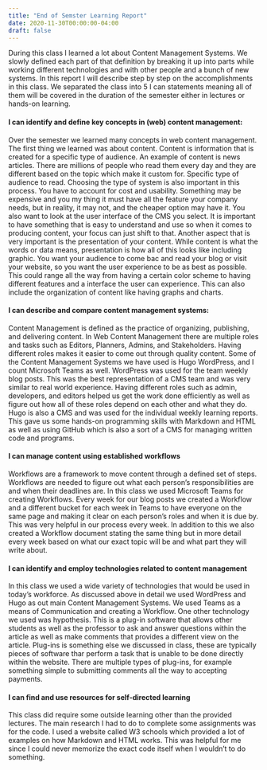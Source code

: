 ```yaml
---
title: "End of Semster Learning Report"
date: 2020-11-30T00:00:00-04:00
draft: false
---
```



During this class I learned a lot about Content Management Systems. We slowly defined each part of that definition by breaking it up into parts while working different technologies and with other people and a bunch of new systems. In this report I will describe step by step on the accomplishments in this class. We separated the class into 5 I can statements meaning all of them will be covered in the duration of the semester either in lectures or hands-on learning.

#### I can identify and define key concepts in (web) content management:

Over the semester we learned many concepts in web content management. The first thing we learned was about content. Content is information that is created for a specific type of audience. An example of content is news articles. There are millions of people who read them every day and they are different based on the topic which make it custom for. Specific type of audience to read. Choosing the type of system is also important in this process. You have to account for cost and usability. Something may be expensive and you my thing it must have all the feature your company needs, but in reality, it may not, and the cheaper option may have it. You also want to look at the user interface of the CMS you select. It is important to have something that is easy to understand and use so when it comes to producing content, your focus can just shift to that. Another aspect that is very important is the presentation of your content. While content is what the words or data means, presentation is how all of this looks like including graphic. You want your audience to come bac and read your blog or visit your website, so you want the user experience to be as best as possible. This could range all the way from having a certain color scheme to having different features and a interface the user can experience. This can also include the organization of content like having graphs and charts.

#### I can describe and compare content management systems:

Content Management is defined as the practice of organizing, publishing, and delivering content. In Web Content Management there are multiple roles and tasks such as Editors, Planners, Admins, and Stakeholders. Having different roles makes it easier to come out through quality content. Some of the Content Management Systems we have used is Hugo WordPress, and I count Microsoft Teams as well. WordPress was used for the team weekly blog posts. This was the best representation of a CMS team and was very similar to real world experience. Having different roles such as admin, developers, and editors helped us get the work done efficiently as well as figure out how all of these roles depend on each other and what they do. Hugo is also a CMS and was used for the individual weekly learning reports. This gave us some hands-on programming skills with Markdown and HTML as well as using GitHub which is also a sort of a CMS for managing written code and programs.

#### I can manage content using established workflows

Workflows are a framework to move content through a defined set of steps. Workflows are needed to figure out what each person’s responsibilities are and when their deadlines are. In this class we used Microsoft Teams for creating Workflows. Every week for our blog posts we created a Workflow and a different bucket for each week in Teams to have everyone on the same page and making it clear on each person’s roles and when it is due by. This was very helpful in our process every week. In addition to this we also created a Workflow document stating the same thing but in more detail every week based on what our exact topic will be and what part they will write about.


#### I can identify and employ technologies related to content management

In this class we used a wide variety of technologies that would be used in today’s workforce. As discussed above in detail we used WordPress and Hugo as out main Content Management Systems. We used Teams as a means of Communication and creating a Workflow. One other technology we used was hypothesis. This is a plug-in software that allows other students as well as the professor to ask and answer questions within the article as well as make comments that provides a different view on the article. Plug-ins is something else we discussed in class, these are typically pieces of software thar perform a task that is unable to be done directly within the website. There are multiple types of plug-ins, for example something simple to submitting comments all the way to accepting payments.

#### I can find and use resources for self-directed learning

This class did require some outside learning other than the provided lectures. The main research I had to do to complete some assignments was for the code. I used a website called W3 schools which provided a lot of examples on how Markdown and HTML works. This was helpful for me since I could never memorize the exact code itself when I wouldn’t to do something.



